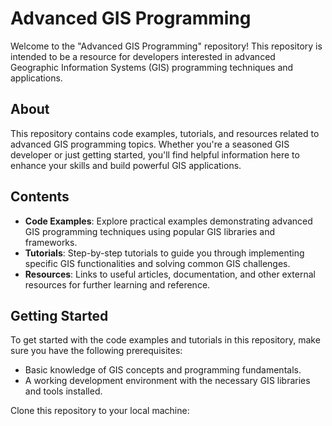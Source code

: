 # Advanced GIS Programming

Welcome to the "Advanced GIS Programming" repository! This repository is intended to be a resource for developers interested in advanced Geographic Information Systems (GIS) programming techniques and applications.

## About

This repository contains code examples, tutorials, and resources related to advanced GIS programming topics. Whether you're a seasoned GIS developer or just getting started, you'll find helpful information here to enhance your skills and build powerful GIS applications.

## Contents

- **Code Examples**: Explore practical examples demonstrating advanced GIS programming techniques using popular GIS libraries and frameworks.
- **Tutorials**: Step-by-step tutorials to guide you through implementing specific GIS functionalities and solving common GIS challenges.
- **Resources**: Links to useful articles, documentation, and other external resources for further learning and reference.

## Getting Started

To get started with the code examples and tutorials in this repository, make sure you have the following prerequisites:

- Basic knowledge of GIS concepts and programming fundamentals.
- A working development environment with the necessary GIS libraries and tools installed.

Clone this repository to your local machine:



